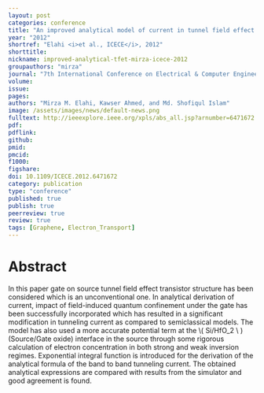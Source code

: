 ```yaml
---
layout: post
categories: conference
title: "An improved analytical model of current in tunnel field effect transistor"
year: "2012"
shortref: "Elahi <i>et al., ICECE</i>, 2012"
shorttitle:
nickname: improved-analytical-tfet-mirza-icece-2012
groupauthors: "mirza"
journal: "7th International Conference on Electrical & Computer Engineering (ICECE)"
volume:
issue: 
pages:
authors: "Mirza M. Elahi, Kawser Ahmed, and Md. Shofiqul Islam"
image: /assets/images/news/default-news.png
fulltext: http://ieeexplore.ieee.org/xpls/abs_all.jsp?arnumber=6471672
pdf: 
pdflink: 
github: 
pmid: 
pmcid: 
f1000: 
figshare: 
doi: 10.1109/ICECE.2012.6471672
category: publication
type: "conference"
published: true
publish: true
peerreview: true
review: true
tags: [Graphene, Electron_Transport]
---
```


# Abstract 

In this paper gate on source tunnel field effect transistor structure has been considered which is an unconventional one. In analytical derivation of current, impact of field-induced quantum confinement under the gate has been successfully incorporated which has resulted in a significant modification in tunneling current as compared to semiclassical models. The model has also used a more accurate potential term at the \\( Si/HfO_2 \\ )(Source/Gate oxide) interface in the source through some rigorous calculation of electron concentration in both strong and weak inversion regimes. Exponential integral function is introduced for the derivation of the analytical formula of the band to band tunneling current. The obtained analytical expressions are compared with results from the simulator and good agreement is found.
